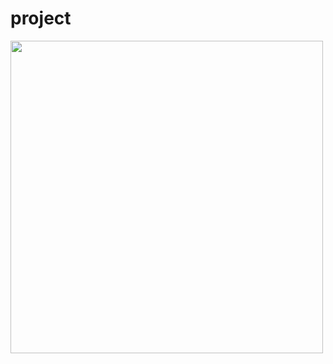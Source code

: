 # project

<img src="https://github.com/l-o-b-s-t-e-r/which-one-server/blob/master/v3.gif" width="500">

